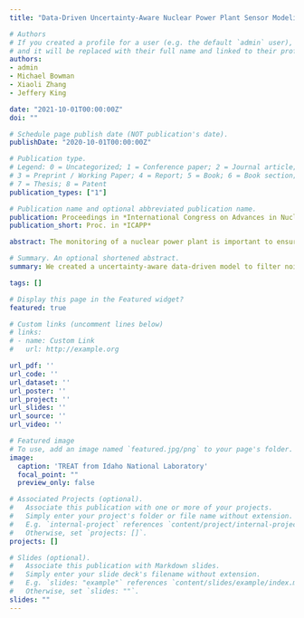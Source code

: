 ```yaml
---
title: "Data-Driven Uncertainty-Aware Nuclear Power Plant Sensor Modeling"

# Authors
# If you created a profile for a user (e.g. the default `admin` user), write the username (folder name) here 
# and it will be replaced with their full name and linked to their profile.
authors:
- admin
- Michael Bowman
- Xiaoli Zhang
- Jeffery King

date: "2021-10-01T00:00:00Z"
doi: ""

# Schedule page publish date (NOT publication's date).
publishDate: "2020-10-01T00:00:00Z"

# Publication type.
# Legend: 0 = Uncategorized; 1 = Conference paper; 2 = Journal article;
# 3 = Preprint / Working Paper; 4 = Report; 5 = Book; 6 = Book section;
# 7 = Thesis; 8 = Patent
publication_types: ["1"]

# Publication name and optional abbreviated publication name.
publication: Proceedings in *International Congress on Advances in Nuclear Power Plants*
publication_short: Proc. in *ICAPP*

abstract: The monitoring of a nuclear power plant is important to ensure it is operating within the conditions specified in the reactor’s licensing and safety documentation. Data collection from sensors is critical for monitoring the status of a reactor, for providing real-time feedback signals in closed-loop control, and for predicting a reactor’s future conditions. However, the challenging operational environment in a nuclear reactor core often results in high sensor uncertainties with significant amounts of noise. To overcome these environmental challenges, an uncertainty-aware data-driven model is developed to filter the noise and reduce the sensor uncertainties. The methods were tested on trials from the Transient Reactor Test Facility (TREAT); however, this approach can be generalized such that it can be used in different reactors with various sensors. The resulting model significantly improves the sensor output from a collection of self-powered gamma detectors tested during steady-state and pulsed operations.

# Summary. An optional shortened abstract.
summary: We created a uncertainty-aware data-driven model to filter noise and reduce sensor uncertainty inside of a trigger reactor.

tags: []

# Display this page in the Featured widget?
featured: true

# Custom links (uncomment lines below)
# links:
# - name: Custom Link
#   url: http://example.org

url_pdf: ''
url_code: ''
url_dataset: ''
url_poster: ''
url_project: ''
url_slides: ''
url_source: ''
url_video: ''

# Featured image
# To use, add an image named `featured.jpg/png` to your page's folder. 
image:
  caption: 'TREAT from Idaho National Laboratory' 
  focal_point: ""
  preview_only: false

# Associated Projects (optional).
#   Associate this publication with one or more of your projects.
#   Simply enter your project's folder or file name without extension.
#   E.g. `internal-project` references `content/project/internal-project/index.md`.
#   Otherwise, set `projects: []`.
projects: []

# Slides (optional).
#   Associate this publication with Markdown slides.
#   Simply enter your slide deck's filename without extension.
#   E.g. `slides: "example"` references `content/slides/example/index.md`.
#   Otherwise, set `slides: ""`.
slides: ""
---
```

